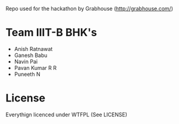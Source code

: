 Repo used for the hackathon by Grabhouse (http://grabhouse.com/)

Team IIIT-B BHK's
====
- Anish Ratnawat
- Ganesh Babu
- Navin Pai
- Pavan Kumar R R
- Puneeth N

License
====
Everythign licenced under WTFPL (See LICENSE)